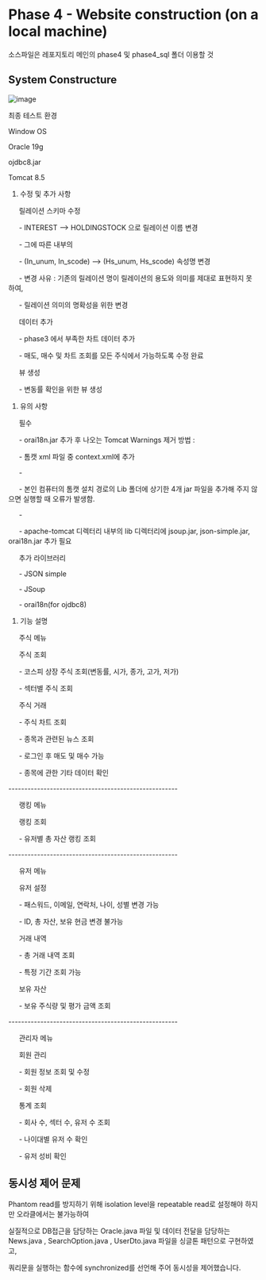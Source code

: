 # Phase 4 - Website construction (on a local machine)
소스파일은 레포지토리 메인의 phase4 및 phase4_sql 폴더 이용할 것

## System Constructure   
![image](https://user-images.githubusercontent.com/33113480/144088537-8789da3f-5406-47e2-ad0d-5a04f3641588.png)
   

최종 테스트 환경   
   
Window OS   
   
Oracle 19g   
   
ojdbc8.jar   
   
Tomcat 8.5   
   
1. 수정 및 추가 사항   
   
`	`릴레이션 스키마 수정   
   
`	`- INTEREST --> HOLDINGSTOCK 으로 릴레이션 이름 변경   
   
`	`- 그에 따른 내부의   
   
`	`- (In\_unum, In\_scode) --> (Hs\_unum, Hs\_scode) 속성명 변경   
   
`	`- 변경 사유 : 기존의 릴레이션 명이 릴레이션의 용도와 의미를 제대로 표현하지 못하여,   
   
`	`- 릴레이션 의미의 명확성을 위한 변경   
   
`	`데이터 추가   
   
`	`- phase3 에서 부족한 차트 데이터 추가   
   
`	`- 매도, 매수 및 차트 조회를 모든 주식에서 가능하도록 수정 완료   
   
`	`뷰 생성   
     
`	`- 변동률 확인을 위한 뷰 생성   
   
1. 유의 사항   
   
`	`필수   
   
`	`- orai18n.jar 추가 후 나오는 Tomcat Warnings 제거 방법 :   
   
`	`- 톰캣 xml 파일 중 context.xml에 <JarScanner scanManifest = "false"/> 추가   
   
`	`-   
   
`	`- 본인 컴퓨터의 톰캣 설치 경로의 Lib 폴더에 상기한 4개 jar 파일을 추가해 주지 않으면 실행할 때 오류가 발생함.   
    
`	`-   
    
`	`- apache-tomcat 디렉터리 내부의 lib 디렉터리에 jsoup.jar, json-simple.jar, orai18n.jar 추가 필요   
   
   
   
`	`추가 라이브러리   
    
`	`- JSON simple   
    
`	`- JSoup   
   
`	`- orai18n(for ojdbc8)  
    
1. 기능 설명    
    
`	`주식 메뉴	   
    
`	`주식 조회   
    
`	`- 코스피 상장 주식 조회(변동률, 시가, 종가, 고가, 저가)   
    
`	`- 섹터별 주식 조회    
    
    
     
`	`주식 거래    
     
`	`- 주식 차트 조회    
    
`	`- 종목과 관련된 뉴스 조회    

`	`- 로그인 후 매도 및 매수 가능     
      
`	`- 종목에 관한 기타 데이터 확인    
      
\-----------------------------------------------------    
    
`	`랭킹 메뉴    
    
     
     
`	`랭킹 조회     
    
`	`- 유저별 총 자산 랭킹 조회      
     
\-----------------------------------------------------     
     
`	`유저 메뉴    
     
`	`유저 설정     
     
`	`- 패스워드, 이메일, 연락처, 나이, 성별 변경 가능     
    
`	`- ID, 총 자산, 보유 현금 변경 불가능    
    
`	`거래 내역    
    
`	`- 총 거래 내역 조회    
     
`	`- 특정 기간 조회 가능    
     
`	`보유 자산     
    
`	`- 보유 주식량 및 평가 금액 조회     
    
\-----------------------------------------------------    
    
`	`관리자 메뉴    
   
     
     
`	`회원 관리   
    
`	`- 회원 정보 조회 및 수정    
    
`	`- 회원 삭제    
    
`	`통계 조회   
     
`	`- 회사 수, 섹터 수, 유저 수 조회    
    
`	`- 나이대별 유저 수 확인    
    
`	`- 유저 성비 확인     
     
## 동시성 제어 문제   
   
Phantom read를 방지하기 위해 isolation level을 repeatable read로 설정해야 하지만 오라클에서는 불가능하여   
      
실질적으로 DB접근을 담당하는 Oracle.java 파일 및 데이터 전달을 담당하는 News.java , SearchOption.java , UserDto.java 파일을 싱글톤 패턴으로 구현하였고,   
    
쿼리문을 실행하는 함수에 synchronized를 선언해 주어 동시성을 제어했습니다.   
    


